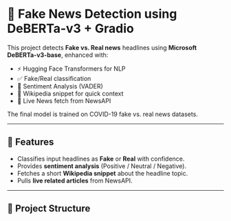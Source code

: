 # 📰 Fake News Detection using DeBERTa-v3 + Gradio

This project detects **Fake vs. Real news** headlines using **Microsoft DeBERTa-v3-base**, enhanced with:
- ⚡ Hugging Face Transformers for NLP
- ✅ Fake/Real classification
- 🙂 Sentiment Analysis (VADER)
- 📖 Wikipedia snippet for quick context
- 📰 Live News fetch from NewsAPI

The final model is trained on COVID-19 fake vs. real news datasets.

---

## 🚀 Features
- Classifies input headlines as **Fake** or **Real** with confidence.
- Provides **sentiment analysis** (Positive / Neutral / Negative).
- Fetches a short **Wikipedia snippet** about the headline topic.
- Pulls **live related articles** from NewsAPI.

---

## 📂 Project Structure
